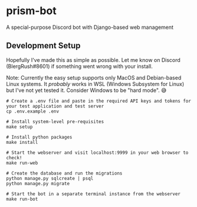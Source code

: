 # prism-bot
A special-purpose Discord bot with Django-based web management

## Development Setup
Hopefully I've made this as simple as possible. Let me know on Discord (BlergRush#8601) if something went wrong with your install.

Note: Currently the easy setup supports only MacOS and Debian-based Linux systems. It _probably_ works in WSL (Windows Subsystem for Linux) but I've not yet tested it. Consider Windows to be "hard mode". 😅

```shell
# Create a .env file and paste in the required API keys and tokens for your test application and test server
cp .env.example .env

# Install system-level pre-requisites
make setup

# Install python packages
make install

# Start the webserver and visit localhost:9999 in your web browser to check!
make run-web

# Create the database and run the migrations
python manage.py sqlcreate | psql
python manage.py migrate

# Start the bot in a separate terminal instance from the webserver
make run-bot
```

